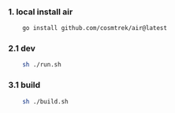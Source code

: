 ### 1. local install air

```bash
    go install github.com/cosmtrek/air@latest
```


### 2.1 dev

```bash
    sh ./run.sh
```

### 3.1 build

```bash
    sh ./build.sh
```